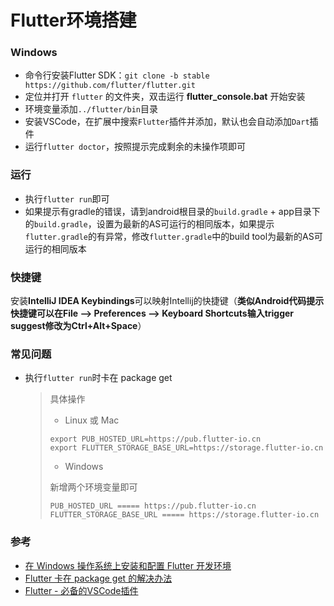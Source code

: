 # Flutter环境搭建

### Windows

* 命令行安装Flutter SDK：`git clone -b stable https://github.com/flutter/flutter.git`
* 定位并打开 `flutter` 的文件夹，双击运行 **flutter_console.bat** 开始安装
* 环境变量添加`../flutter/bin`目录
* 安装VSCode，在扩展中搜索`Flutter`插件并添加，默认也会自动添加`Dart`插件
* 运行`flutter doctor`，按照提示完成剩余的未操作项即可

### 运行

* 执行`flutter run`即可
* 如果提示有gradle的错误，请到android根目录的`build.gradle` + app目录下的`build.gradle`，设置为最新的AS可运行的相同版本，如果提示`flutter.gradle`的有异常，修改`flutter.gradle`中的build tool为最新的AS可运行的相同版本

### 快捷键

安装**IntelliJ IDEA Keybindings**可以映射Intellij的快捷键（**类似Android代码提示快捷键可以在File --> Preferences --> Keyboard Shortcuts输入trigger suggest修改为Ctrl+Alt+Space**）

### 常见问题

* 执行`flutter run`时卡在 package get
	
	>具体操作
	>
	>- Linux 或 Mac
	>
	>```shell
	>export PUB_HOSTED_URL=https://pub.flutter-io.cn
	>export FLUTTER_STORAGE_BASE_URL=https://storage.flutter-io.cn
	>```
	>
	>- Windows
	>
	>新增两个环境变量即可
	>
	>```shell
	>PUB_HOSTED_URL ===== https://pub.flutter-io.cn
	>FLUTTER_STORAGE_BASE_URL ===== https://storage.flutter-io.cn
	>```

### 参考

* [在 Windows 操作系统上安装和配置 Flutter 开发环境](https://flutter.cn/docs/get-started/install/windows)
* [Flutter 卡在 package get 的解决办法](https://jimbray.xyz/post/using-flutter-in-china/)
* [Flutter - 必备的VSCode插件](https://www.jianshu.com/p/064f281015ba)